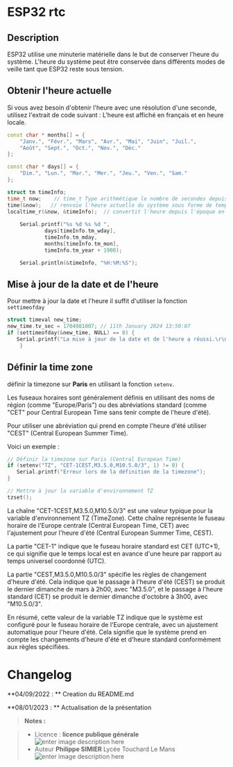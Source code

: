 ﻿# ESP32 rtc 

## Description

ESP32 utilise une minuterie matérielle dans le but de conserver l'heure du système. L'heure du système peut être conservée dans différents modes de veille tant que ESP32 reste sous tension.

## Obtenir l'heure actuelle

Si vous avez besoin d'obtenir l'heure avec une résolution d'une seconde, utilisez l'extrait de code suivant : L'heure est affiché en français et en heure locale.

```cpp
const char * months[] = {
    "Janv.", "Févr.", "Mars", "Avr.", "Mai", "Juin", "Juil.",
    "Août", "Sept.", "Oct.", "Nov.", "Déc."
};

const char * days[] = {
    "Dim.", "Lun.", "Mar.", "Mer.", "Jeu.", "Ven.", "Sam."
};

struct tm timeInfo;
time_t now;    // time_t Type arithmétique le nombre de secondes depuis 00h00, le 1er janvier 1970 UTC
time(&now);   // renvoie l'heure actuelle du système sous forme de temps depuis l'époque
localtime_r(&now, &timeInfo);  // convertit l'heure depuis l'époque en heure calendaire exprimée en heure locale
    
    Serial.printf("%s %d %s %d ",
            days[timeInfo.tm_wday],
            timeInfo.tm_mday,
            months[timeInfo.tm_mon],
            timeInfo.tm_year + 1900);

    Serial.println(&timeInfo, "%H:%M:%S");
```
## Mise à jour de la date et de l'heure

Pour mettre à jour la date et l'heure il suffit d'utiliser la fonction `settimeofday`
```cpp
struct timeval new_time;
new_time.tv_sec = 1704981007; // 11th January 2024 13:50:07
if (settimeofday(&new_time, NULL) == 0) {
   Serial.printf("La mise à jour de la date et de l'heure a réussi.\r\n");
    } 

```
## Définir la time zone

définir la timezone sur **Paris** en utilisant la fonction `setenv`.

Les fuseaux horaires sont généralement définis en utilisant des noms de région (comme "Europe/Paris") ou des abréviations standard (comme "CET" pour Central European Time sans tenir compte de l'heure d'été). 

Pour utiliser une abréviation qui prend en compte l'heure d'été utiliser "CEST" (Central European Summer Time).

Voici un exemple :
```cpp
// Définir la timezone sur Paris (Central European Time)
if (setenv("TZ", "CET-1CEST,M3.5.0,M10.5.0/3", 1) != 0) {
   Serial.printf("Erreur lors de la définition de la timezone");    
}

// Mettre à jour la variable d'environnement TZ
tzset();
```
La chaîne "CET-1CEST,M3.5.0,M10.5.0/3" est une valeur typique pour la variable d'environnement TZ (TimeZone). Cette chaîne représente le fuseau horaire de l'Europe centrale (Central European Time, CET) avec l'ajustement pour l'heure d'été (Central European Summer Time, CEST).

La partie "CET-1" indique que le fuseau horaire standard est CET (UTC+1), ce qui signifie que le temps local est en avance d'une heure par rapport au temps universel coordonné (UTC).

La partie "CEST,M3.5.0,M10.5.0/3" spécifie les règles de changement d'heure d'été. Cela indique que le passage à l'heure d'été (CEST) se produit le dernier dimanche de mars à 2h00, avec "M3.5.0", et le passage à l'heure standard (CET) se produit le dernier dimanche d'octobre à 3h00, avec "M10.5.0/3".

En résumé, cette valeur de la variable TZ indique que le système est configuré pour le fuseau horaire de l'Europe centrale, avec un ajustement automatique pour l'heure d'été. Cela signifie que le système prend en compte les changements d'heure d'été et d'heure standard conformément aux règles spécifiées.




# Changelog

**04/09/2022 : ** Creation du README.md 

**08/01/2023 : ** Actualisation de la présentation

> **Notes :**


> - Licence : **licence publique générale** ![enter image description here](https://img.shields.io/badge/licence-GPL-green.svg)
> - Auteur **Philippe SIMIER** Lycée Touchard Le Mans
>  ![enter image description here](https://img.shields.io/badge/built-passing-green.svg)

<!-- TOOLBOX 

Génération des badges : https://shields.io/
Génération de ce fichier : https://stackedit.io/editor#


